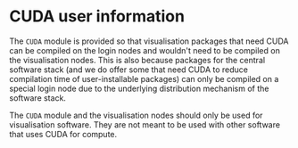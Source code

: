 # CUDA user information

The `CUDA` module is provided so that visualisation packages that need CUDA can be 
compiled on the login nodes and wouldn't need to be compiled on the visualisation nodes.
This is also because packages for the central software stack (and we do offer some 
that need CUDA to reduce compilation time of user-installable packages) can only be
compiled on a special login node due to the underlying distribution mechanism of the
software stack.

The `CUDA` module and the visualisation nodes should only be used for visualisation software. 
They are not meant to be used with other software that uses CUDA for compute.
